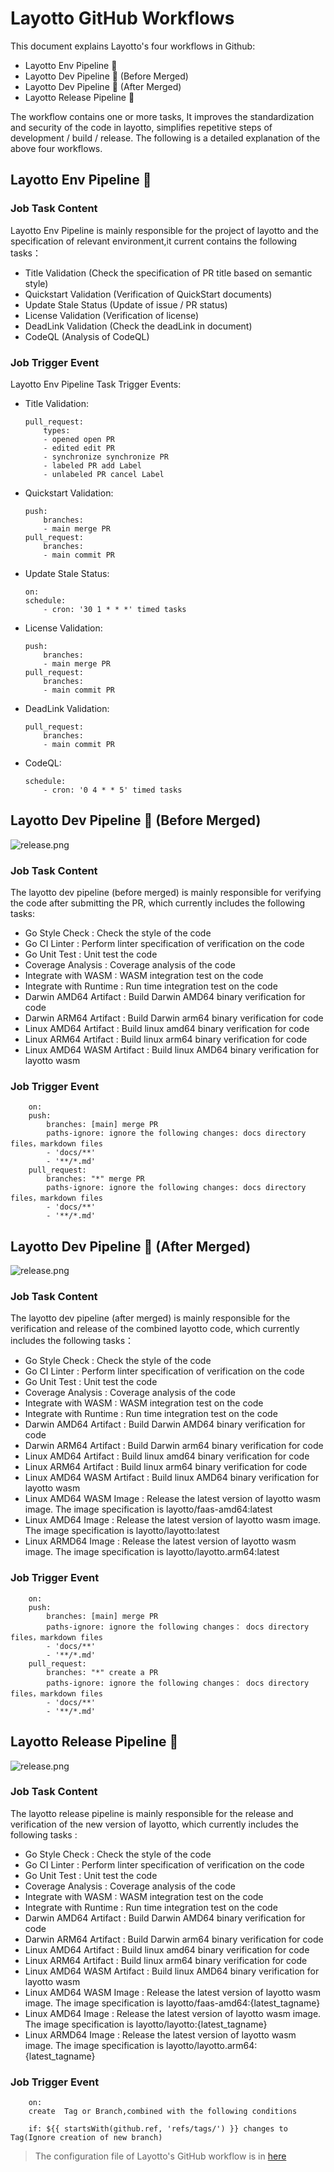 # Layotto GitHub Workflows

This document explains Layotto's four workflows in Github:

+ Layotto Env Pipeline 🌊
+ Layotto Dev Pipeline 🌊 (Before Merged)
+ Layotto Dev Pipeline 🌊 (After Merged)
+ Layotto Release Pipeline 🌊

The workflow contains one or more tasks, It improves the standardization and security of the code in layotto, simplifies repetitive steps of development / build / release. The following is a detailed explanation of the above four workflows.

## Layotto Env Pipeline 🌊

### Job Task Content

Layotto Env Pipeline is mainly responsible for the project of layotto and the specification of relevant environment,it current contains the following tasks：

+ Title Validation (Check the specification of PR title based on semantic style)
+ Quickstart Validation (Verification of QuickStart documents)
+ Update Stale Status (Update of issue / PR status)
+ License Validation (Verification of license)
+ DeadLink Validation (Check the deadLink in document)
+ CodeQL (Analysis of CodeQL)

### Job Trigger Event

Layotto Env Pipeline Task Trigger Events:

+ Title Validation: 
  
  ```
  pull_request:
      types:
      - opened open PR 
      - edited edit PR
      - synchronize synchronize PR
      - labeled PR add Label
      - unlabeled PR cancel Label
  ```

+ Quickstart Validation: 
  
  ```
  push:
      branches:
      - main merge PR
  pull_request:
      branches:
      - main commit PR
  ```

+ Update Stale Status: 
  
  ```
  on:
  schedule:
      - cron: '30 1 * * *' timed tasks
  ```

+ License Validation: 
  
  ```
  push:
      branches:
      - main merge PR
  pull_request:
      branches:
      - main commit PR
  ```

+ DeadLink Validation: 
  
  ```
  pull_request:
      branches:
      - main commit PR
  ```

+ CodeQL: 
  
  ```
  schedule:
      - cron: '0 4 * * 5' timed tasks
  ```

## Layotto Dev Pipeline 🌊 (Before Merged)

![release.png](../../img/development/workflow/workflow-dev.png)

### Job Task Content

The layotto dev pipeline (before merged)  is mainly responsible for verifying the code after submitting the PR, which currently includes the following tasks:

+ Go Style Check : Check the style of the code
+ Go CI Linter : Perform linter specification of verification on the code
+ Go Unit Test : Unit test the code
+ Coverage Analysis : Coverage analysis of the code
+ Integrate with WASM : WASM integration test on the code
+ Integrate with Runtime : Run time integration test on the code
+ Darwin AMD64 Artifact : Build Darwin AMD64 binary verification for code
+ Darwin ARM64 Artifact : Build Darwin arm64 binary verification for code
+ Linux AMD64 Artifact : Build linux amd64 binary verification for code
+ Linux ARM64 Artifact : Build linux arm64 binary verification for code
+ Linux AMD64 WASM Artifact : Build linux AMD64 binary verification for layotto wasm

### Job Trigger Event

```
    on:
    push:
        branches: [main] merge PR
        paths-ignore: ignore the following changes: docs directory files，markdown files
        - 'docs/**'
        - '**/*.md'
    pull_request:
        branches: "*" merge PR
        paths-ignore: ignore the following changes: docs directory files，markdown files
        - 'docs/**'
        - '**/*.md'
```

## Layotto Dev Pipeline 🌊 (After Merged)

![release.png](../../img/development/workflow/workflow-merge.png)

### Job Task Content

The layotto dev pipeline (after merged)  is mainly responsible for the verification and release of the combined layotto code, which currently includes the following tasks：

+ Go Style Check : Check the style of the code
+ Go CI Linter : Perform linter specification of verification on the code
+ Go Unit Test : Unit test the code
+ Coverage Analysis : Coverage analysis of the code
+ Integrate with WASM : WASM integration test on the code
+ Integrate with Runtime : Run time integration test on the code
+ Darwin AMD64 Artifact : Build Darwin AMD64 binary verification for code
+ Darwin ARM64 Artifact : Build Darwin arm64 binary verification for code
+ Linux AMD64 Artifact : Build linux amd64 binary verification for code
+ Linux ARM64 Artifact : Build linux arm64 binary verification for code
+ Linux AMD64 WASM Artifact : Build linux AMD64 binary verification for layotto wasm
+ Linux AMD64 WASM Image : Release the latest version of layotto wasm image. The image specification is layotto/faas-amd64:latest
+ Linux AMD64 Image : Release the latest version of layotto wasm image. The image specification is layotto/layotto:latest
+ Linux ARMD64 Image : Release the latest version of layotto wasm image. The image specification is layotto/layotto.arm64:latest

### Job Trigger Event

```
    on:
    push:
        branches: [main] merge PR
        paths-ignore: ignore the following changes： docs directory files，markdown files
        - 'docs/**'
        - '**/*.md'
    pull_request:
        branches: "*" create a PR
        paths-ignore: ignore the following changes： docs directory files，markdown files
        - 'docs/**'
        - '**/*.md'
```

## Layotto Release Pipeline 🌊

![release.png](../../img/development/workflow/workflow-release.png)

### Job Task Content

The layotto release pipeline  is mainly responsible for the release and verification of the new version of layotto, which currently includes the following tasks :

+ Go Style Check : Check the style of the code
+ Go CI Linter : Perform linter specification of verification on the code
+ Go Unit Test : Unit test the code
+ Coverage Analysis : Coverage analysis of the code
+ Integrate with WASM : WASM integration test on the code
+ Integrate with Runtime : Run time integration test on the code
+ Darwin AMD64 Artifact : Build Darwin AMD64 binary verification for code
+ Darwin ARM64 Artifact : Build Darwin arm64 binary verification for code
+ Linux AMD64 Artifact : Build linux amd64 binary verification for code
+ Linux ARM64 Artifact : Build linux arm64 binary verification for code
+ Linux AMD64 WASM Artifact : Build linux AMD64 binary verification for layotto wasm
+ Linux AMD64 WASM Image : Release the latest version of layotto wasm image. The image specification is layotto/faas-amd64:{latest_tagname}
+ Linux AMD64 Image : Release the latest version of layotto wasm image. The image specification is layotto/layotto:{latest_tagname}
+ Linux ARMD64 Image : Release the latest version of layotto wasm image. The image specification is layotto/layotto.arm64:{latest_tagname}

### Job Trigger Event

```
    on:
    create  Tag or Branch,combined with the following conditions

    if: ${{ startsWith(github.ref, 'refs/tags/') }} changes to Tag(Ignore creation of new branch)
```

> The configuration file of Layotto's GitHub workflow is in [here](https://github.com/mosn/layotto/tree/main/.github/workflows)